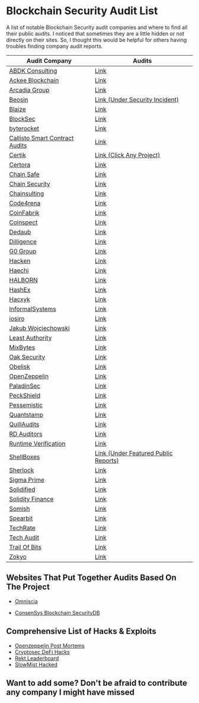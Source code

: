 # Blockchain Security Audit List
A list of notable Blockchain Security audit companies and where to find all their public audits. I noticed that sometimes they are a little hidden or not directly on their sites. So, I thought this would be helpful for others having troubles finding company audit reports.

| Audit Company                                                                        | Audits 
|--------------------------------------------------------------------------------------|-----------------------------------------------------------------------------------------------------|
| [ABDK Consulting](https://www.abdk.consulting/)                                      | [Link](https://github.com/abdk-consulting/audits)                                                   |
| [Ackee Blockchain](https://ackeeblockchain.com/blog/)                                | [Link](https://ackeeblockchain.com/blog/category/audits/)                                           |
| [Arcadia Group](https://arcadiamgroup.com/)                                          | [Link](https://docs.arcadia.agency/audits-and-code-reviews/directory)                               |
| [Beosin](https://beosin.com/)                                                        | [Link (Under Security Incident)](https://beosin.com/resources)                                       |
| [Blaize](https://blaize.tech/security/)                                              | [Link](https://blaize.tech/clients/)                                                                 |
| [BlockSec](https://blocksecteam.com)                                                 | [Link](https://github.com/blocksecaudit/report)                                                     |
| [byterocket](https://byterocket.com/)                                                | [Link](https://byterocket.com/audits)                                                               |
| [Callisto Smart Contract Audits](https://callisto.network/smart-contract-audit/)     | [Link](https://callisto.network/security-audits/)                                                   |
| [Certik](https://www.certik.org/)                                                    | [Link (Click Any Project)](https://www.certik.com/)                                                 |
| [Certora](https://www.certora.com/)                                                  | [Link](https://www.certora.com/#Reports)                                                             |
| [Chain Safe](https://chainsafe.io/)                                                  | [Link](https://github.com/ChainSafe/audits)                                                         |
| [Chain Security](https://chainsecurity.com/)                                         | [Link](https://chainsecurity.com/audits/)                                                           |
| [Chainsulting](https://chainsulting.de/)                                             | [Link](https://github.com/chainsulting/Smart-Contract-Security-Audits)                               |
| [Code4rena](https://code4rena.com/)                                                  | [Link](https://github.com/orgs/code-423n4/repositories?q=findings&type=all&language=&sort=)                               |
| [CoinFabrik](https://www.coinfabrik.com/)                                            | [Link](https://blog.coinfabrik.com/category/smart-contracts/smart-contract-audit-smart-contracts/)  |
| [Coinspect](https://www.coinspect.com/)                                              | [Link](https://www.coinspect.com/#blog)                                                             |
| [Dedaub](https://www.dedaub.com/)                                                    | [Link](https://github.com/Dedaub/audits)                                                             |
| [Dilligence](https://consensys.net/diligence/)                                       | [Link](https://github.com/orgs/ConsenSys/repositories?q=audit&type=all&language=&sort=)             |
| [G0 Group](https://github.com/g0-group)                                              | [Link](https://github.com/g0-group/Audits)                                                           |
| [Hacken](https://hacken.io/)                                                         | [Link](https://hacken.io/audits/)                                                                   |
| [Haechi](https://audit.haechi.io/#main)                                              | [Link](https://audit.haechi.io/archive)                                                             |
| [HALBORN](https://halborn.com/)                                                      | [Link](https://github.com/HalbornSecurity/PublicReports)                                             |
| [HashEx](https://hashex.org/)                                                        | [Link](https://blog.hashex.org/tagged/audit)                                                         |
| [Hacxyk](https://hacxyk.com/)                                                        | [Link](https://hacxyk.com/)                                                                         |
| [InformalSystems](https://informal.systems/)                                         | [Link](https://github.com/informalsystems/audits)                                                   |
| [iosiro](https://www.iosiro.com/)                                                    | [Link](https://www.iosiro.com/audits)                                                               |
| [Jakub Wojciechowski](https://kudelskisecurity.com)                                  | [Link](https://research.kudelskisecurity.com/?s=audit)                                               |
| [Least Authority](https://leastauthority.com/)                                       | [Link](https://leastauthority.com/security-consulting/published-audits/)                             |
| [MixBytes](https://mixbytes.io/)                                                     | [Link](https://github.com/mixbytes/audits_public)                                                   |
| [Oak Security](https://www.oaksecurity.io/)                                          | [Link](https://github.com/oak-security/audit-reports)                                               |
| [Obelisk](https://obeliskauditing.com/)                                              | [Link](https://obeliskauditing.com/audits)                                                           |
| [OpenZeppelin](https://openzeppelin.com/)                                            | [Link](https://blog.openzeppelin.com/security-audits/)                                               |
| [PaladinSec](https://paladinsec.co/)                                                 | [Link](https://paladinsec.co/audits/)                                                               |
| [PeckShield](https://peckshield.com/en)                                              | [Link](https://github.com/peckshield/publications/tree/master/audit_reports)                         |
| [Pessemistic](https://pessimistic.io/)                                               | [Link](https://github.com/pessimistic-io/audits)                                                     |
| [Quantstamp](https://quantstamp.com/)                                                | [Link](https://github.com/orgs/quantstamp/repositories?q=review&type=all&language=&sort=)           |
| [QuillAudits](https://audits.quillhash.com/smart-contract-audit)                     | [Link](https://audits.quillhash.com/audits)                                                         |
| [RD Auditors](https://www.rdauditors.com/)                                           | [Link](https://www.rdauditors.com/audits/)                                                           |
| [Runtime Verification](https://runtimeverification.com/)                             | [Link](https://github.com/runtimeverification/publications#smart-contracts-security-audit-and-formal-verification)                                        |
| [ShellBoxes](https://audit.shellboxes.com/)                                          | [Link (Under Featured Public Reports)](https://audit.shellboxes.com/)                               |
| [Sherlock](https://www.sherlock.xyz/)                                                | [Link](https://github.com/sherlock-protocol/sherlock-reports)                                       |
| [Sigma Prime](https://sigmaprime.io/)                                                | [Link](https://github.com/sigp/public-audits)                                                       |
| [Solidified](https://solidified.io/)                                                 | [Link](https://github.com/solidified-platform/audits)                                               |
| [Solidity Finance](https://solidity.finance/)                                        | [Link](https://solidity.finance/audits/)                                                             |
| [Somish](https://www.somish.com/blockchain/smart-contract-audit/)                    | [Link](https://www.somish.com/portfolio)                                                             |
| [Spearbit](https://spearbit.com/)                                                    | [Link](https://github.com/spearbit/portfolio)                                                       |
| [TechRate](https://techrate.org/)                                                    | [Link](https://techrate.org/#product-list)                                                           |
| [Tech Audit](https://www.tech-audit.org/)                                            | [Link](https://github.com/Tech-Audit/Smart-Contract-Audits)                                         |
| [Trail Of Bits](https://www.trailofbits.com/)                                        | [Link](https://github.com/trailofbits/publications#smart-contracts)                                 |
| [Zokyo](https://www.zokyo.io/)                                                       | [Link](https://www.zokyo.io/audit-reports)                                                           |


## Websites That Put Together Audits Based On The Project
* [Omniscia](https://omniscia.io/)

* [ConsenSys Blockchain SecurityDB](https://consensys.github.io/blockchainSecurityDB/)

## Comprehensive List of Hacks & Exploits
* [Openzeppelin Post Mortems](https://forum.openzeppelin.com/t/list-of-ethereum-smart-contracts-post-mortems/1191)
* [Cryptosec DeFi Hacks](https://cryptosec.info/defi-hacks/)
* [Rekt Leaderboard](https://rekt.news/leaderboard/)
* [SlowMist Hacked](https://hacked.slowmist.io/en/)

## Want to add some? Don't be afraid to contribute any company I might have missed
